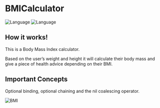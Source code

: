 # BMICalculator
![Language](https://img.shields.io/badge/Swift-5.0-orange.svg)
![Language](https://img.shields.io/badge/iOS-13.0-orange.svg)

## How it works!
<p>This is a Body Mass Index calculator.</p> 
<p>Based on the user’s weight and height it will calculate their body mass and give a piece of health advice depending on their BMI.</p>


## Important Concepts
<p>Optional binding, optional chaining and the nil coalescing operator.</p>

![BMI](https://user-images.githubusercontent.com/39883704/72737168-0f286100-3b6d-11ea-888f-dce36807cfe8.gif)

